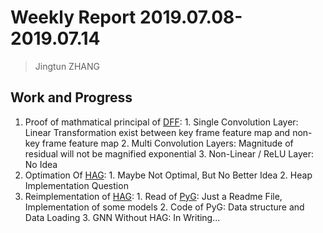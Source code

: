 # Weekly Report 2019.07.08-2019.07.14

>   Jingtun ZHANG

## Work and Progress

1.   Proof of mathmatical principal of [DFF][1]:
    1.   Single Convolution Layer: Linear Transformation exist between key frame feature map and non-key frame feature map
    2.   Multi Convolution Layers: Magnitude of residual will not be magnified exponential
    3.   Non-Linear / ReLU Layer: No Idea
2.   Optimation Of [HAG][2]:
    1.   Maybe Not Optimal, But No Better Idea
    2.   Heap Implementation Question
3.   Reimplementation of [HAG][2]:
    1.   Read of [PyG][3]: Just a Readme File, Implementation of some models
    2.   Code of PyG: Data structure and Data Loading
    3.   GNN Without HAG: In Writing...

[1]:<http://openaccess.thecvf.com/content_cvpr_2017/papers/Zhu_Deep_Feature_Flow_CVPR_2017_paper.pdf>
[2]:<https://arxiv.org/pdf/1906.03707.pdf>
[3]:<https://arxiv.org/pdf/1903.02428.pdf>